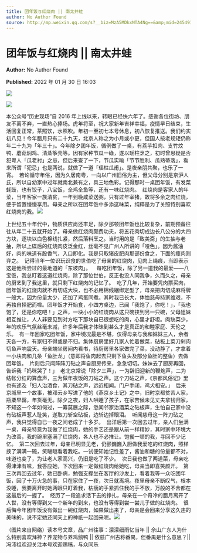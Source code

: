 ```yaml
---
title: 团年饭与红烧肉 || 南太井蛙
author: No Author Found
source: http://mp.weixin.qq.com/s?__biz=MzA5MDkxNTA4Ng==&amp;mid=2454911944&amp;idx=1&amp;sn=f52cc2fa1220616370e6cf7bc52a7c0e&amp;chksm=87a233a9b0d5babfbcd3e175d4a6c5936f02465ee50505c43e0e0229e840914097353b04e810#rd
---
```


# 团年饭与红烧肉 || 南太井蛙

**Author:** No Author Found

**Published:** 2022 年 01 月 30 日 16:03

![](https://mmbiz.qpic.cn/mmbiz_png/Ljib4So7yuWgvylhjBhyE3EuRbNtiaxjN3zgnJxSqh8maGwVSxcibSmLhGomiahXk2Chyia86tgMwGUIgViaW4Gkw8tA/640?wx_fmt=png)

![](https://mmbiz.qpic.cn/mmbiz_gif/Ljib4So7yuWgvylhjBhyE3EuRbNtiaxjN3mGBKKVIYvZNyY8jkliapAXvSzL2Xs7ibRc0rWbmWGgZeWicqZp4NpFCQg/640?wx_fmt=gif)

本公众号“历史现场”自 2016 年上线以来，转眼已经快六年了。感谢各位街坊、朋友不离不弃，一直热心捧场。虎年将至，祝大家新年吉祥幸福，疫情早日结束，生活回复正常，茶照饮，水照吹。年初一至初七本号休息，初八恢复推送。我们约实初八见！今年腊月只有二十九天，北京人称之为小月或小更，但国人按老规矩仍称年二十九为「年三十」。今年除夕团年饭，循例做了一桌，有荔芋扣肉、支竹炆鸭、蘑菇焖鸡、清蒸筝壳等。因有家种节瓜一碌，遂以瑶柱烹之，初时曾思疑是否犯粤人「瓜老衬」之忌，但后来查了一下，节瓜实喻「节节胜利、瓜熟蒂落」，看来所谓「犯忌」也是两说，就做了一道「瑶柱瓜甫」。是夜亲朋共聚，也乐了一宵。  若论循守年俗，因为久居南粤，一向以广州旧俗为主，但父母分别是京沪人氏，所以自幼家中过年就南北兼有之，具三地色彩。记得那时一桌团年饭，有发菜蚝豉，也有饺子，八宝饭，全鸡全鱼等，还有一味红烧肉。  红烧肉是客家人的年菜，当年客家一族清贫，一年到晚咸菜送粥，只有过年宰猪，故将多余之肉红烧，便于留置慢慢享用。母亲之所以在团年饭中多添这味菜，纯粹是为了关照特别喜欢红烧肉的我。![](https://mmbiz.qpic.cn/mmbiz_jpg/PJWG74pLsMbLEu2icwjhySDicKZcMCpNeLAVtdVQWaRJkRzKFB4RoUZsdx1hzhH2iciaDK7njXvOcIwsMd57rGIcDg/640)

上世纪五十年代中，物质供应尚还丰足，除夕那顿团年饭也比较复杂，前期预备往往从年二十五就开始了。母亲做红烧肉颇费功夫，将五花肉切成边长八公分的大四方块，逐块以白色棉线扎紧，然后落料烹之。当时用的是「致美斋」的生抽与老抽，所以上碟后的红烧肉皮泛金红，丝毫不见广州人所讲的「哑色」。因为酱油好，肉的味道有股香气，入口即化。我是只取猪皮肥肉那部份食之，下面的瘦肉则弃之。  记得当年一位识玩识食的世伯吃了母亲的红烧肉，见肉上绳痕，当即表示这是他所尝过的最地道的「东坡肉」。    每吃团年饭，除了另一道我的最爱——八宝饭，我总盯着这道红烧肉，除了那位世伯，反正也没人同我争，久而久之，母亲的厨艺到了我这里，就只剩下红烧肉的记忆了。  吃了几年，开始要凭肉票买肉，团年饭的红烧肉就不再切成大块，也不必用棉线綑绑定型了，母亲把肉切成麻将牌一般大，因为份量太少，还加了鸡蛋同煮。其时我已长大，体恤慈母持家维艰，不再独自择肥而噬。团年饭才开始食，小四方桌边，已闻「我饱了，你吃！」，「我也饱了，还是你吃吧！」之声，一块小小的红烧肉从这只碗挟到另一只碗，父母姐妹相互推让，人人非要见到对方吃下那块自已很想吃的肉，心里才舒坦。肉缺菜少，年的欢乐气氛丝毫未减，许多年后我才体昧到甚么才是真正的和睦家庭、天伦之乐。  有一年回家吃团年饭，家中境况最是不堪，仅得母亲与我和妹妹三人，余者天各一方，有家归不得或是不归。集体厨房里好几家人忙着做菜，砧板上菜刀剁肉切鱼声响震天。母亲端坐房间内看书，待厨房里各家做完了菜，没动静了，才拿着一小块肉和几条「鱼肚龙」（意即将鱼肉起去只剩下鱼头及部分鱼肚的整鱼）去做团年饭。  片刻后只闻阵阵刀砧之声自厨房传来，急急切切。妹妹去了厨房再回，告诉我「妈咪哭了！」  老北京常说「除夕三声」，一为辞旧迎新的鞭炮声，二为结帐分红的算盘声，三为做年夜饭的刀砧之声。这个刀砧之声，《京都风俗记》里也有述及「妇人治酒食，其刀砧之声，远近相闻。门户手闭，鸡犬相安。」  后来京城里一个故事，被邓云乡写进了他的《燕京乡土记》之中，旧时京都贫苦人家，瓶粟早罄，年货毫无。除夕之夜，妇人哄睡了孩子，在家苦候未见丈夫拿钱归家，不知这一个年如何过，一筹莫展之际，忽闻邻家治酒菜之砧板声，生怕自己家中没有砧板声惹人耻笑，遂取刀斩空砧板，边斩边掉眼泪。  听闻慈母这一阵刀砧之声，我只觉得自已一夜之间老成了十多岁。  出洋后第一次回去过年，亲人们坐满一桌，母亲特意为我做了红烧肉，她的手艺还是跟从前一样精妙，其时家中环境大为改善，我的碗里塞满了红烧肉，各人也不必推让。饱餐一顿的我，寻回不少记忆。  第二次回去过年，母亲已明显见老，仍颤巍巍入厨做我爱吃的红烧肉，照样挟了满满一碗，笑瞇瞇看着我吃。一试便知她记性差了，酱油和糖的份量都不对，味道也变了，为让老人家高兴，仍旧是吃了不少。  次日我也做了两道菜，母亲吃得津津有味，我答应她，下次回来一定做红烧肉给她吃，母亲当即喜笑颜开。  第三次再回去过年，她已卧病，勉强支撑坐在客厅的沙发上，看着我等一众吃团年饭，因了十万火急的事，只在家住了一夜，次日就离境。夜里母亲不断叹气，根本没睡，我要离开时她两眼只盯着我，枯瘦的手紧抓住我的手不放，万般的不舍都在这最后的一握了。  经历了一段追求活下去的挣扎，母亲在一个奇冷的腊月离开了人世，没有等得到又一个新年的到来，也没有等得到尝一尝儿子做的红烧肉。  很后悔今年团年饭没有做出一碗红烧肉，如果做出来了，母亲是会回来分享这久违的美味的，说不定她还同天上的神祇一起回来呢。![](https://mmbiz.qpic.cn/mmbiz_jpg/PJWG74pLsMbLEu2icwjhySDicKZcMCpNeLSsNtbzIBibLCur1X9DuHVGrvPLxMmbUdWajMCSZCcdtlpJ6mFibibBpRQ/640)

（图片来自网络）读本号文章，品广州往事：濛濛细雨忆当年 || 佘山广东人为什么特别喜欢拜神？养宠物与养鸡鹅鸭 || 依慈广州古称番禺，但番禺是什么意思？|| 冯沛祖欢迎关注本号欢迎赐稿，与众同乐
